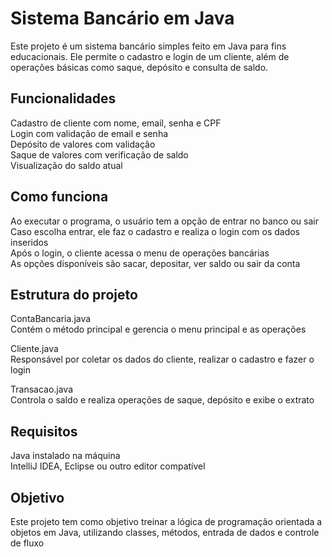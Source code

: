 # Sistema Bancário em Java

Este projeto é um sistema bancário simples feito em Java para fins educacionais. Ele permite o cadastro e login de um cliente, além de operações básicas como saque, depósito e consulta de saldo.

## Funcionalidades

Cadastro de cliente com nome, email, senha e CPF  
Login com validação de email e senha  
Depósito de valores com validação  
Saque de valores com verificação de saldo  
Visualização do saldo atual

## Como funciona

Ao executar o programa, o usuário tem a opção de entrar no banco ou sair  
Caso escolha entrar, ele faz o cadastro e realiza o login com os dados inseridos  
Após o login, o cliente acessa o menu de operações bancárias  
As opções disponíveis são sacar, depositar, ver saldo ou sair da conta

## Estrutura do projeto

ContaBancaria.java  
Contém o método principal e gerencia o menu principal e as operações

Cliente.java  
Responsável por coletar os dados do cliente, realizar o cadastro e fazer o login

Transacao.java  
Controla o saldo e realiza operações de saque, depósito e exibe o extrato

## Requisitos

Java instalado na máquina  
IntelliJ IDEA, Eclipse ou outro editor compatível

## Objetivo

Este projeto tem como objetivo treinar a lógica de programação orientada a objetos em Java, utilizando classes, métodos, entrada de dados e controle de fluxo
